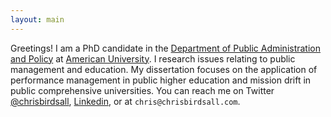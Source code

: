 ```yaml
---
layout: main
---
```


Greetings!  I am a PhD candidate in the [Department of Public Administration and Policy](http://www.american.edu/spa/dpap/) at [American University](http://www.american.edu). I research issues relating to public management and education. My dissertation focuses on the application of performance management in public higher education and mission drift in public comprehensive universities. You can reach me on Twitter [@chrisbirdsall](http://www.twitter.com/chrisbirdsall), [Linkedin](https://www.linkedin.com/in/cbirdsall), or at `chris@chrisbirdsall.com`.
